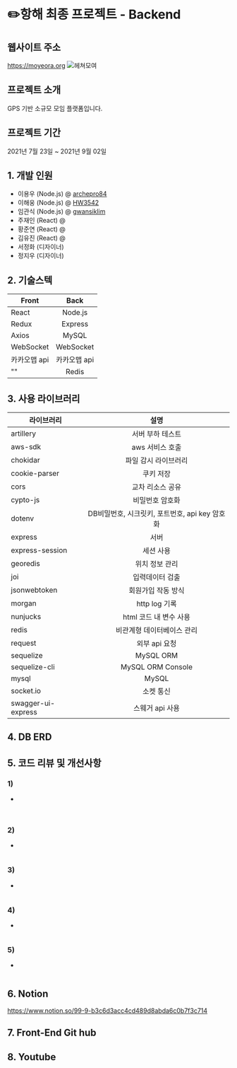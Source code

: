 # ✏️항해 최종 프로젝트 - Backend
## 웹사이트 주소

https://moyeora.org
![헤쳐모여](https://user-images.githubusercontent.com/47944165/131612195-a6ef2741-f344-4c67-9e07-84e8d2f0b7df.png)


## 프로젝트 소개
GPS 기반 소규모 모임 플랫폼입니다.

## 프로젝트 기간
2021년 7월 23일 ~ 2021년 9월 02일

## 1. 개발 인원
- 이용우 (Node.js) @ [archepro84](https://github.com/archepro84)
- 이해웅 (Node.js) @ [HW3542](https://github.com/HW3542)
- 임관식 (Node.js) @ [gwansiklim](https://github.com/gwansiklim)
- 주재인 (React) @ []()
- 황준연 (React) @ []()
- 김유진 (React) @ []()
- 서정화 (디자이너)
- 정지우 (디자이너)


## 2. 기술스텍

Front | Back
---|:---:
React | Node.js
Redux | Express
Axios | MySQL
WebSocket | WebSocket
카카오맵 api | 카카오맵 api
"" | Redis


## 3. 사용 라이브러리

라이브러리 | 설명
---|:---:
artillery | 서버 부하 테스트
aws-sdk | aws 서비스 호출
chokidar | 파일 감시 라이브러리
cookie-parser | 쿠키 저장
cors | 교차 리소스 공유
cypto-js | 비밀번호 암호화
dotenv | DB비밀번호, 시크릿키, 포트번호, api key 암호화
express | 서버
express-session | 세션 사용
georedis | 위치 정보 관리
joi | 입력데이터 검출
jsonwebtoken | 회원가입 작동 방식
morgan | http log 기록
nunjucks | html 코드 내 변수 사용
redis | 비관계형 데이터베이스 관리
request | 외부 api 요청
sequelize | MySQL ORM
sequelize-cli | MySQL ORM Console
mysql | MySQL
socket.io | 소켓 통신
swagger-ui-express | 스웨거 api 사용


## 4. DB ERD



## 5. 코드 리뷰 및 개선사항

### 1) 
- 

```SQL
 
```

### 2) 
- 
``` SQL

```


### 3)

- 

```SQL

```

### 4) 
- 

```SQL

```

### 5)
- 

```SQL

```

## 6. Notion
https://www.notion.so/99-9-b3c6d3acc4cd489d8abda6c0b7f3c714

## 7. Front-End Git hub


## 8. Youtube

